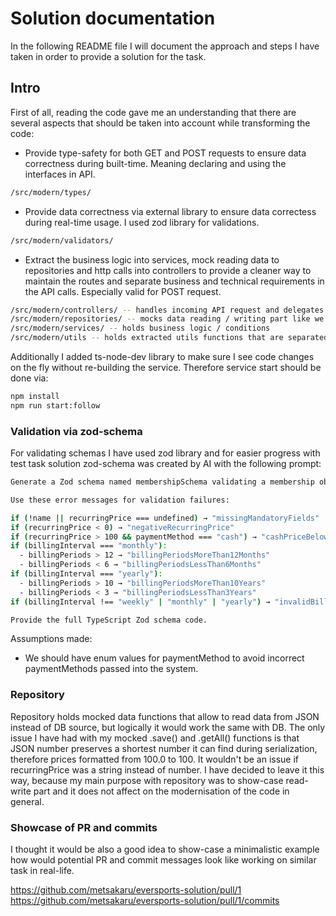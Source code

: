# Solution documentation

In the following README file I will document the approach and steps I have taken in order to provide a solution for the task.

## Intro

First of all, reading the code gave me an understanding that there are several aspects that should be taken into account while transforming the code:

- Provide type-safety for both GET and POST requests to ensure data correctness during built-time. Meaning declaring and using the interfaces in API.
```sh
/src/modern/types/
```
- Provide data correctness via external library to ensure data correctess during real-time usage. I used zod library for validations.
```sh
/src/modern/validators/
```
- Extract the business logic into services, mock reading data to repositories and http calls into controllers to provide a cleaner way to maintain the routes and separate business and technical requirements in the API calls. Especially valid for POST request.
```sh
/src/modern/controllers/ -- handles incoming API request and delegates business logic to the services
/src/modern/repositories/ -- mocks data reading / writing part like we would do if we would have DB connection
/src/modern/services/ -- holds business logic / conditions
/src/modern/utils -- holds extracted utils functions that are separated from service layer for readability
```

Additionally I added ts-node-dev library to make sure I see code changes on the fly without re-building the service. Therefore service start should be done via:

```sh
npm install
npm run start:follow
```

### Validation via zod-schema

For validating schemas I have used zod library and for easier progress with test task solution zod-schema was created by AI with the following prompt:

```sh
Generate a Zod schema named membershipSchema validating a membership object with fields: name (required string), user (number), recurringPrice (non-negative number), validFrom and validUntil (dates, coerced), state (string with values "pending" | "active" | "expired"), paymentMethod (enum "cash" | "card" | "bank"), billingInterval (enum "weekly" | "monthly" | "yearly"), and billingPeriods (number).

Use these error messages for validation failures:

if (!name || recurringPrice === undefined) → "missingMandatoryFields"
if (recurringPrice < 0) → "negativeRecurringPrice"
if (recurringPrice > 100 && paymentMethod === "cash") → "cashPriceBelow100"
if (billingInterval === "monthly"):
  - billingPeriods > 12 → "billingPeriodsMoreThan12Months"
  - billingPeriods < 6 → "billingPeriodsLessThan6Months"
if (billingInterval === "yearly"):
  - billingPeriods > 10 → "billingPeriodsMoreThan10Years"
  - billingPeriods < 3 → "billingPeriodsLessThan3Years"
if (billingInterval !== "weekly" | "monthly" | "yearly") → "invalidBillingPeriods"

Provide the full TypeScript Zod schema code.
```


Assumptions made:
- We should have enum values for paymentMethod to avoid incorrect paymentMethods passed into the system. 

### Repository 

Repository holds mocked data functions that allow to read data from JSON instead of DB source, but logically it would work the same with DB.
The only issue I have had with my mocked .save() and .getAll() functions is that JSON number preserves a shortest number it can find during serialization, therefore prices formatted from 100.0 to 100. It wouldn't be an issue if recurringPrice was a string instead of number. I have decided to leave it this way, because my main purpose with repository was to show-case read-write part and it does not affect on the modernisation of the code in general.

### Showcase of PR and commits

I thought it would be also a good idea to show-case a minimalistic example how would potential PR and commit messages look like working on similar task in real-life.

https://github.com/metsakaru/eversports-solution/pull/1
https://github.com/metsakaru/eversports-solution/pull/1/commits